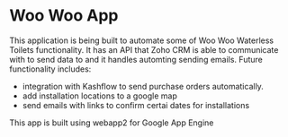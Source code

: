 # Woo Woo App
This application is being built to automate some of Woo Woo Waterless Toilets functionality. It has an API that Zoho CRM is able to communicate with to send data to and it handles automting sending emails. Future functionality includes:
* integration with Kashflow to send purchase orders automatically.
* add installation locations to a google map
* send emails with links to confirm certai dates for installations

This app is built using webapp2 for Google App Engine
